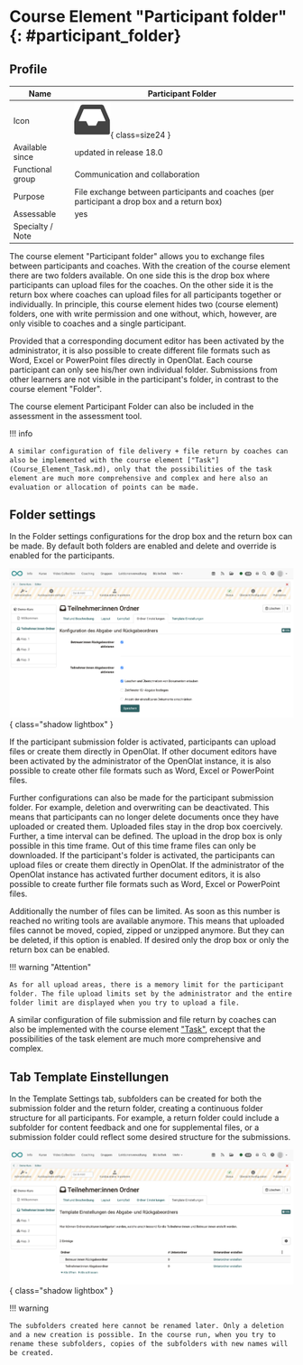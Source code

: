 #  Course Element "Participant folder" {: #participant_folder}

## Profile

Name | Participant Folder
---------|----------
Icon | ![Participant Folder Icon](assets/participant_folder_icon.png){ class=size24 }
Available since | updated in release 18.0
Functional group | Communication and collaboration
Purpose | File exchange between participants and coaches (per participant a drop box and a return box)
Assessable | yes
Specialty / Note |



The course element "Participant folder" allows you to exchange files between participants and coaches. With the creation of the course element there are two folders available. On one side this is the drop box where participants can upload files for the coaches. On the other side it is the return box where coaches can upload files for all participants together or individually. In principle, this course element hides two (course element) folders, one with write permission and one without, which, however, are only visible to coaches and a single participant. 

Provided that a corresponding document editor has been activated by the administrator, it is also possible to create different file formats such as Word, Excel or PowerPoint files directly in OpenOlat. Each course participant can only see his/her own individual folder. Submissions from other learners are not visible in the participant's folder, in contrast to the course element "Folder".

The course element Participant Folder can also be included in the assessment in the assessment tool.

!!! info

    A similar configuration of file delivery + file return by coaches can also be implemented with the course element ["Task"](Course_Element_Task.md), only that the possibilities of the task element are much more comprehensive and complex and here also an evaluation or allocation of points can be made.


## Folder settings
In the Folder settings configurations for the drop box and the return box can be made. By default both folders are enabled and delete and override is enabled for the participants.

![course_element_participant_folder_settings_v1_de.png](assets/course_element_participant_folder_settings_v1_de.png){ class="shadow lightbox" }

If the participant submission folder is activated, participants can upload files or create them directly in OpenOlat. If other document editors have been activated by the administrator of the OpenOlat instance, it is also possible to create other file formats such as Word, Excel or PowerPoint files.

Further configurations can also be made for the participant submission folder. For example, deletion and overwriting can be deactivated. This means that participants can no longer delete documents once they have uploaded or created them.  Uploaded files stay in the drop box coercively. Further, a time interval can be defined. The upload in the drop box is only possible in this time frame. Out of this time frame files can only be downloaded. If the participant's folder is activated, the participants can upload files or create them directly in OpenOlat. If the administrator of the OpenOlat instance has activated further document editors, it is also possible to create further file formats such as Word, Excel or PowerPoint files.

Additionally the number of files can be limited. As soon as this number is reached no writing tools are available anymore. This means that uploaded files cannot be moved, copied, zipped or unzipped anymore. But they can be deleted, if this option is enabled. If desired only the drop box or only the return box can be enabled.

!!! warning "Attention"

    As for all upload areas, there is a memory limit for the participant folder. The file upload limits set by the administrator and the entire folder limit are displayed when you try to upload a file.

A similar configuration of file submission and file return by coaches can also be implemented with the course element ["Task"](Course_Element_Task.md), except that the possibilities of the task element are much more comprehensive and complex.

## Tab Template Einstellungen

In the Template Settings tab, subfolders can be created for both the submission folder and the return folder, creating a continuous folder structure for all participants. For example, a return folder could include a subfolder for content feedback and one for supplemental files, or a submission folder could reflect some desired structure for the submissions. 

![course_element_participant_folder_template_v1_de.png](assets/course_element_participant_folder_template_v1_de.png){ class="shadow lightbox" }

!!! warning 

    The subfolders created here cannot be renamed later. Only a deletion and a new creation is possible. In the course run, when you try to rename these subfolders, copies of the subfolders with new names will be created.
